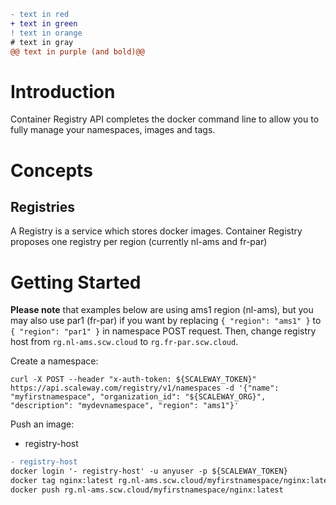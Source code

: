 ```diff
- text in red
+ text in green
! text in orange
# text in gray
@@ text in purple (and bold)@@
```


# Introduction

Container Registry API completes the docker command line to allow you to fully manage your namespaces, images and tags.

# Concepts

## Registries

A Registry is a service which stores docker images. Container Registry proposes one registry per region (currently nl-ams and fr-par)

# Getting Started

**Please note** that examples below are using ams1 region (nl-ams), but you may also use par1 (fr-par) if you want by replacing `{ "region": "ams1" }` to `{ "region": "par1" }` in namespace POST request.
Then, change registry host from `rg.nl-ams.scw.cloud` to `rg.fr-par.scw.cloud`.

Create a namespace:

```
curl -X POST --header "x-auth-token: ${SCALEWAY_TOKEN}" https://api.scaleway.com/registry/v1/namespaces -d '{"name": "myfirstnamespace", "organization_id": "${SCALEWAY_ORG}", "description": "mydevnamespace", "region": "ams1"}'
```

Push an image:
- registry-host
```diff
- registry-host
docker login '- registry-host' -u anyuser -p ${SCALEWAY_TOKEN}
docker tag nginx:latest rg.nl-ams.scw.cloud/myfirstnamespace/nginx:latest
docker push rg.nl-ams.scw.cloud/myfirstnamespace/nginx:latest
```
